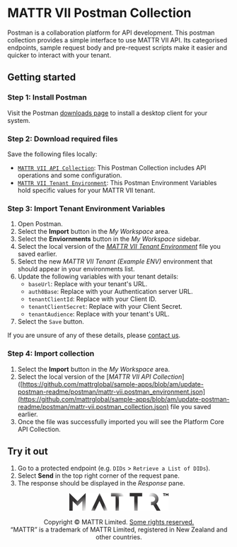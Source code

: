 # MATTR VII Postman Collection

Postman is a collaboration platform for API development. This postman collection provides a simple interface to use MATTR VII API. Its categorised endpoints, sample request body and pre-request scripts make it easier and quicker to interact with your tenant.

## Getting started

### Step 1: Install Postman

Visit the Postman [downloads page](https://www.postman.com/downloads/) to install a desktop client for your system.

### Step 2: Download required files
Save the following files locally:
- [`MATTR VII API Collection`](https://github.com/mattrglobal/sample-apps/blob/am/update-postman-readme/postman/mattr-vii.postman_collection.json): This Postman Collection includes API operations and some configuration.
- [`MATTR VII Tenant Environment`](https://github.com/mattrglobal/sample-apps/blob/am/update-postman-readme/postman/mattr-vii.postman_environment.json): This Postman Environment Variables hold specific values for your MATTR VII tenant.

### Step 3: Import Tenant Environment Variables

1. Open Postman.
2. Select the **Import** button in the _My Workspace_ area.
3. Select the **Enviornments** button in the _My Workspace_ sidebar.
4. Select the local version of the [_MATTR VII Tenant Environment_](https://github.com/mattrglobal/sample-apps/blob/am/update-postman-readme/postman/mattr-vii.postman_environment.json) file you saved earlier.
5. Select the new _MATTR VII Tenant (Example ENV)_ environment that should appear in your environments list.
6. Update the following variables with your tenant details:
   - `baseUrl`: Replace with your tenant's URL.
   - `auth0Base`: Replace with your Authentication server URL.
   - `tenantClientId`: Replace with your Client ID.
   - `tenantClientSecret`: Replace with your Client Secret.
   - `tenantAudience`: Replace with your tenant's URL.
7. Select the `Save` button.

If you are unsure of any of these details, please [contact us](http://mattr.globa/contact-us).

### Step 4: Import collection

1. Select the **Import** button in the _My Workspace_ area.
2. Select the local version of the [_MATTR VII API Collection_]([https://github.com/mattrglobal/sample-apps/blob/am/update-postman-readme/postman/mattr-vii.postman_environment.json](https://github.com/mattrglobal/sample-apps/blob/am/update-postman-readme/postman/mattr-vii.postman_collection.json) file you saved earlier.
3. Once the file was successfully imported you will see the Platform Core API Collection.

## Try it out

1. Go to a protected endpoint (e.g. `DIDs` > `Retrieve a List of DIDs`).
2. Select **Send** in the top right corner of the request pane.
3. The response should be displayed in the _Response_ pane.

<p align="center"><a href="https://mattr.global" target="_blank"><img height="40px" src ="../docs/assets/mattr-logo-tm.svg"></a></p><p align="center">Copyright © MATTR Limited. <a href="./LICENSE">Some rights reserved.</a><br/>“MATTR” is a trademark of MATTR Limited, registered in New Zealand and other countries.</p>
